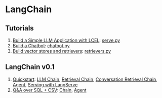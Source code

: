 # LangChain

## Tutorials

1. [Build a Simple LLM Application with LCEL](tutorials/llm_chain.ipynb): [serve.py](tutorials/serve.py)
1. [Build a Chatbot](tutorials/chatbot.ipynb): [chatbot.py](tutorials/chatbot.py)
1. [Build vector stores and retrievers](tutorials/retrievers.ipynb): [retrievers.py](tutorials/retrievers.py)

## LangChain v0.1

1. [Quickstart](quickstart): [LLM Chain](quickstart/llm_chain.py), [Retrieval Chain](quickstart/retrieval_chain.py), [Conversation Retrieval Chain](quickstart/conversation_retrieval_chain.py), [Agent](quickstart/agent.py), [Serving with LangServe](quickstart/serve.py)
1. [Q&A over SQL + CSV](sql): [Chain](sql/chain.py), [Agent](sql/agent.py)
